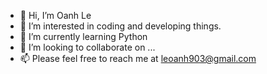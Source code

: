 - 👋 Hi, I’m Oanh Le
- 👀 I’m interested in coding and developing things.
- 🌱 I’m currently learning Python
- 💞️ I’m looking to collaborate on ...
- 📫 Please feel free to reach me at leoanh903@gmail.com

<!---
oanhle33/oanhle33 is a ✨ special ✨ repository because its `README.md` (this file) appears on your GitHub profile.
You can click the Preview link to take a look at your changes.
--->
